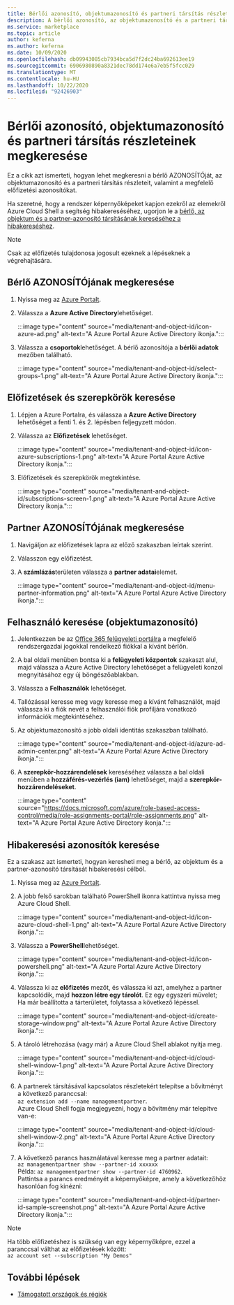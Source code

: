 ```yaml
---
title: Bérlői azonosító, objektumazonosító és partneri társítás részleteinek megkeresése az Azure Marketplace-en
description: A bérlői azonosító, az objektumazonosító és a partneri társítás részleteinek megkeresése az Azure Marketplace-en található előfizetés-AZONOSÍTÓhoz.
ms.service: marketplace
ms.topic: article
author: keferna
ms.author: keferna
ms.date: 10/09/2020
ms.openlocfilehash: db09943085cb7934bca5d7f2dc24ba692613ee19
ms.sourcegitcommit: 6906980890a8321dec78dd174e6a7eb5f5fcc029
ms.translationtype: MT
ms.contentlocale: hu-HU
ms.lasthandoff: 10/22/2020
ms.locfileid: "92426903"
---
```

# <a name="find-tenant-id-object-id-and-partner-association-details"></a>Bérlői azonosító, objektumazonosító és partneri társítás részleteinek megkeresése

Ez a cikk azt ismerteti, hogyan lehet megkeresni a bérlő AZONOSÍTÓját, az objektumazonosító és a partneri társítás részleteit, valamint a megfelelő előfizetési azonosítókat.

Ha szeretné, hogy a rendszer képernyőképeket kapjon ezekről az elemekről Azure Cloud Shell a segítség hibakereséséhez, ugorjon le a [bérlő, az objektum és a partner-azonosító társításának kereséséhez a hibakereséshez](#find-ids-for-debugging).

>[!Note]
> Csak az előfizetés tulajdonosa jogosult ezeknek a lépéseknek a végrehajtására.

## <a name="find-tenant-id"></a>Bérlő AZONOSÍTÓjának megkeresése

1. Nyissa meg az [Azure Portalt](https://ms.portal.azure.com/).
2. Válassza a **Azure Active Directory**lehetőséget.

    :::image type="content" source="media/tenant-and-object-id/icon-azure-ad.png" alt-text="A Azure Portal Azure Active Directory ikonja.":::

3. Válassza a **csoportok**lehetőséget. A bérlő azonosítója a **bérlői adatok** mezőben található.

    :::image type="content" source="media/tenant-and-object-id/select-groups-1.png" alt-text="A Azure Portal Azure Active Directory ikonja.":::

## <a name="find-subscriptions-and-roles"></a>Előfizetések és szerepkörök keresése

1. Lépjen a Azure Portalra, és válassza a **Azure Active Directory** lehetőséget a fenti 1. és 2. lépésben feljegyzett módon.
2. Válassza az **Előfizetések** lehetőséget.

    :::image type="content" source="media/tenant-and-object-id/icon-azure-subscriptions-1.png" alt-text="A Azure Portal Azure Active Directory ikonja.":::

3. Előfizetések és szerepkörök megtekintése.

    :::image type="content" source="media/tenant-and-object-id/subscriptions-screen-1.png" alt-text="A Azure Portal Azure Active Directory ikonja.":::

## <a name="find-partner-id"></a>Partner AZONOSÍTÓjának megkeresése

1. Navigáljon az előfizetések lapra az előző szakaszban leírtak szerint.
2. Válasszon egy előfizetést.
3. A **számlázás**területen válassza a **partner adatai**elemet.

    :::image type="content" source="media/tenant-and-object-id/menu-partner-information.png" alt-text="A Azure Portal Azure Active Directory ikonja.":::

## <a name="find-user-object-id"></a>Felhasználó keresése (objektumazonosító)

1. Jelentkezzen be az [Office 365 felügyeleti portálra](https://portal.office.com/adminportal/home) a megfelelő rendszergazdai jogokkal rendelkező fiókkal a kívánt bérlőn.
2. A bal oldali menüben bontsa ki a **felügyeleti központok** szakaszt alul, majd válassza a Azure Active Directory lehetőséget a felügyeleti konzol megnyitásához egy új böngészőablakban.
3. Válassza a **Felhasználók** lehetőséget.
4. Tallózással keresse meg vagy keresse meg a kívánt felhasználót, majd válassza ki a fiók nevét a felhasználói fiók profiljára vonatkozó információk megtekintéséhez.
5. Az objektumazonosító a jobb oldali identitás szakaszban található.

    :::image type="content" source="media/tenant-and-object-id/azure-ad-admin-center.png" alt-text="A Azure Portal Azure Active Directory ikonja.":::

6. A **szerepkör-hozzárendelések** kereséséhez válassza a bal oldali menüben a **hozzáférés-vezérlés (iam)** lehetőséget, majd a **szerepkör-hozzárendeléseket**.

    :::image type="content" source="https://docs.microsoft.com/azure/role-based-access-control/media/role-assignments-portal/role-assignments.png" alt-text="A Azure Portal Azure Active Directory ikonja.":::

## <a name="find-ids-for-debugging"></a>Hibakeresési azonosítók keresése

Ez a szakasz azt ismerteti, hogyan keresheti meg a bérlő, az objektum és a partner-azonosító társítását hibakeresési célból.

1. Nyissa meg az [Azure Portalt](https://ms.portal.azure.com/).
2. A jobb felső sarokban található PowerShell ikonra kattintva nyissa meg Azure Cloud Shell.

    :::image type="content" source="media/tenant-and-object-id/icon-azure-cloud-shell-1.png" alt-text="A Azure Portal Azure Active Directory ikonja.":::

3. Válassza a **PowerShell**lehetőséget.

    :::image type="content" source="media/tenant-and-object-id/icon-powershell.png" alt-text="A Azure Portal Azure Active Directory ikonja.":::

4. Válassza ki az **előfizetés** mezőt, és válassza ki azt, amelyhez a partner kapcsolódik, majd **hozzon létre egy tárolót**. Ez egy egyszeri művelet; Ha már beállította a tárterületet, folytassa a következő lépéssel.

    :::image type="content" source="media/tenant-and-object-id/create-storage-window.png" alt-text="A Azure Portal Azure Active Directory ikonja.":::

5. A tároló létrehozása (vagy már) a Azure Cloud Shell ablakot nyitja meg.

    :::image type="content" source="media/tenant-and-object-id/cloud-shell-window-1.png" alt-text="A Azure Portal Azure Active Directory ikonja.":::

6. A partnerek társításával kapcsolatos részletekért telepítse a bővítményt a következő paranccsal:<br>`az extension add --name managementpartner`.<br>Azure Cloud Shell fogja megjegyezni, hogy a bővítmény már telepítve van-e:

    :::image type="content" source="media/tenant-and-object-id/cloud-shell-window-2.png" alt-text="A Azure Portal Azure Active Directory ikonja.":::

7. A következő parancs használatával keresse meg a partner adatait:<br>`az managementpartner show --partner-id xxxxxx`<br>Példa: `az managementpartner show --partner-id 4760962`.<br>Pattintsa a parancs eredményét a képernyőképre, amely a következőhöz hasonlóan fog kinézni:

    :::image type="content" source="media/tenant-and-object-id/partner-id-sample-screenshot.png" alt-text="A Azure Portal Azure Active Directory ikonja.":::

>[!NOTE]
>Ha több előfizetéshez is szükség van egy képernyőképre, ezzel a paranccsal válthat az előfizetések között:<br>`az account set --subscription "My Demos"`

## <a name="next-steps"></a>További lépések

- [Támogatott országok és régiók](sell-from-countries.md)